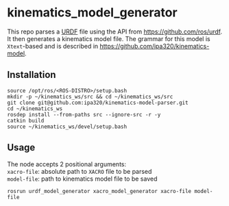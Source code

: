 # kinematics_model_generator

This repo parses a [URDF](http://wiki.ros.org/urdf) file using the API from https://github.com/ros/urdf. It then generates a kinematics model file. The grammar for this model is `Xtext`-based and is described in https://github.com/ipa320/kinematics-model.

## Installation

```
source /opt/ros/<ROS-DISTRO>/setup.bash
mkdir -p ~/kinematics_ws/src && cd ~/kinematics_ws/src
git clone git@github.com:ipa320/kinematics-model-parser.git
cd ~/kinematics_ws
rosdep install --from-paths src --ignore-src -r -y
catkin build
source ~/kinematics_ws/devel/setup.bash
```

## Usage
The node accepts 2 positional arguments:  
`xacro-file`: absolute path to `XACRO` file to be parsed  
`model-file`: path to kinematics model file to be saved
```
rosrun urdf_model_generator xacro_model_generator xacro-file model-file
```
